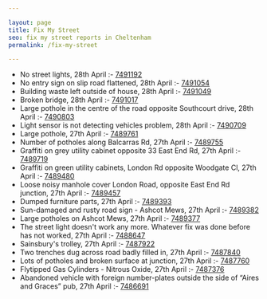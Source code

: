 ```yaml
---

layout: page
title: Fix My Street
seo: fix my street reports in Cheltenham
permalink: /fix-my-street

---
```


<!-- fix_marker starts -->

- No street lights, 28th April :- [7491192](https://www.fixmystreet.com/report/7491192)
- No entry sign on slip road flattened, 28th April :- [7491054](https://www.fixmystreet.com/report/7491054)
- Building waste left outside of house, 28th April :- [7491049](https://www.fixmystreet.com/report/7491049)
- Broken bridge, 28th April :- [7491017](https://www.fixmystreet.com/report/7491017)
- Large pothole in the centre of the road opposite Southcourt drive, 28th April :- [7490803](https://www.fixmystreet.com/report/7490803)
- Light sensor is not detecting vehicles problem, 28th April :- [7490709](https://www.fixmystreet.com/report/7490709)
- Large pothole, 27th April :- [7489761](https://www.fixmystreet.com/report/7489761)
- Number of potholes along Balcarras Rd, 27th April :- [7489755](https://www.fixmystreet.com/report/7489755)
- Graffiti on grey utility cabinet opposite 33 East End Rd, 27th April :- [7489719](https://www.fixmystreet.com/report/7489719)
- Graffiti on green utility cabinets, London Rd opposite Woodgate Cl, 27th April :- [7489480](https://www.fixmystreet.com/report/7489480)
- Loose noisy manhole cover London Road, opposite East End Rd junction, 27th April :- [7489457](https://www.fixmystreet.com/report/7489457)
- Dumped furniture parts, 27th April :- [7489393](https://www.fixmystreet.com/report/7489393)
- Sun-damaged and rusty road sign - Ashcot Mews, 27th April :- [7489382](https://www.fixmystreet.com/report/7489382)
- Large potholes on Ashcot Mews, 27th April :- [7489377](https://www.fixmystreet.com/report/7489377)
- The street light doesn't work any more. Whatever fix was done before has not worked, 27th April :- [7488647](https://www.fixmystreet.com/report/7488647)
- Sainsbury's trolley, 27th April :- [7487922](https://www.fixmystreet.com/report/7487922)
- Two trenches dug across road badly filled in, 27th April :- [7487840](https://www.fixmystreet.com/report/7487840)
- Lots of potholes and broken surface at junction, 27th April :- [7487760](https://www.fixmystreet.com/report/7487760)
- Flytipped Gas Cylinders - Nitrous Oxide, 27th April :- [7487376](https://www.fixmystreet.com/report/7487376)
- Abandoned vehicle with foreign number-plates outside the side of “Aires and Graces” pub, 27th April :- [7486691](https://www.fixmystreet.com/report/7486691)

<!-- fix_marker ends -->